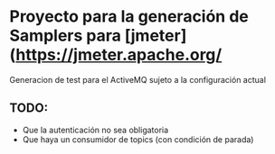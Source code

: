 Proyecto para la generación de Samplers para [jmeter](https://jmeter.apache.org/ 
================================================================================

Generacion de test para el ActiveMQ sujeto a la configuración actual



## TODO:

* Que la autenticación no sea obligatoria
* Que haya un consumidor de topics (con condición de parada)



